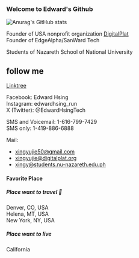 ### Welcome to Edward's Github
![Anurag's GitHub stats](https://github-readme-stats.vercel.app/api?username=xingyujie&show_icons=true&theme=radical)

Founder of USA nonprofit organization [DigitalPlat](https://www.digitalplat.org)  
Founder of EdgeAlpha/SanWard Tech  

Students of Nazareth School of National University  

## follow me

[Linktree](https://linktr.ee/xingyujie) 

Facebook: Edward Hsing  
Instagram: edwardhsing_run  
X (Twitter): @EdwardHsingTech

SMS and Voicemail: 1-616-799-7429  
SMS only: 1-419-886-6888  

Mail: 
* xingyujie50@gmail.com   
* xingyujie@digitalplat.org
* xingy@students.nu-nazareth.edu.ph
#### Favorite Place
##### Place want to travel 🧳
Denver, CO, USA  
Helena, MT, USA  
New York, NY, USA  
##### Place want to live
California

